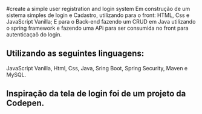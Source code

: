 #create a simple user registration and login system 
Em construção de um sistema simples de login e Cadastro, utilizando para o front: HTML, Css e JavaScript Vanilla; E para o Back-end fazendo um CRUD em Java utilizando o spring framework
e fazendo uma APi para ser consumida no front para autenticaçaõ do login.

## Utilizando as seguintes linguagens:
JavaScript Vanilla, Html, Css, Java, Sring Boot, Spring Security, Maven e MySQL.

## Inspiração da tela de login foi de um projeto da Codepen.



